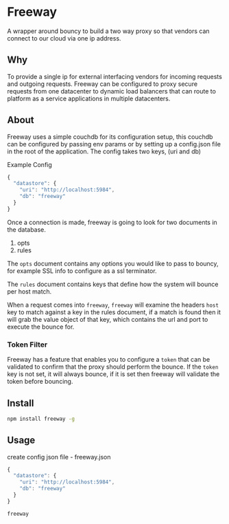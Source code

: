 # Freeway

A wrapper around bouncy to build a two way proxy so that vendors can connect
to our cloud via one ip address.

## Why

To provide a single ip for external interfacing vendors for incoming
requests and outgoing requests.  Freeway can be configured to proxy
secure requests from one datacenter to dynamic load balancers that can
route to platform as a service applications in multiple datacenters.

## About

Freeway uses a simple couchdb for its configuration setup, this couchdb can be
configured by passing env params or by setting up a config.json file in the root 
of the application.  The config takes two keys, (uri and db)

Example Config

``` javascript
{
  "datastore": {
    "uri": "http://localhost:5984",
    "db": "freeway"
  }
}
```

Once a connection is made, freeway is going to look for two documents in the database.

1. opts
2. rules

The `opts` document contains any options you would like to pass to bouncy, for example SSL info to configure as a ssl terminator.

The `rules` document contains keys that define how the system will bounce per host match.

When a request comes into `freeway`, `freeway` will examine the headers `host` key to match against a key in the rules document, if a match is found then it will grab the value object of that key, which contains the url and port to execute the bounce for.

### Token Filter

Freeway has a feature that enables you to configure a `token` that can be validated to confirm that the proxy should perform the bounce.  If the `token` key is not set, it will always bounce, if it is set then freeway will validate the token before bouncing.

## Install

``` sh
npm install freeway -g
```

## Usage

create config json file - freeway.json

``` js
{
  "datastore": {
    "uri": "http://localhost:5984",
    "db": "freeway"
  }
}
```

``` sh
freeway
```

